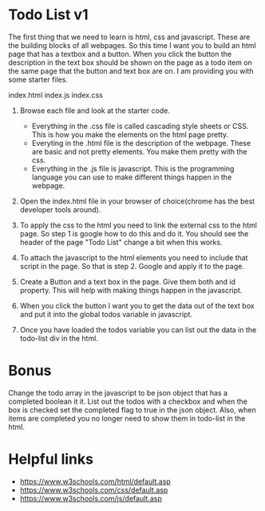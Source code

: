 # Todo List v1

The first thing that we need to learn is html, css and javascript. These are the building blocks of all webpages. So this time I want you to build an html page that has a textbox and a button. When you click the button the description in the text box should be shown on the page as a todo item on the same page that the button and text box are on. I am providing you with some starter files. 

index.html
index.js
index.css

1. Browse each file and look at the starter code. 
    * Everything in the .css file is called cascading style sheets or CSS. This is how you make the elements on the html page pretty.
    * Everyting in the .html file is the description of the webpage. These are basic and not pretty elements. You make them pretty with the css.
    * Everything in the .js file is javascript. This is the programming language you can use to make different things happen in the webpage.

2. Open the index.html file in your browser of choice(chrome has the best developer tools around).
3. To apply the css to the html you need to link the external css to the html page. So step 1 is google how to do this and do it. You should see the header of the page "Todo List" change a bit when this works. 
4. To attach the javascript to the html elements you need to include that script in the page. So that is step 2. Google and apply it to the page.
5. Create a Button and a text box in the page. Give them both and id property. This will help with making things happen in the javascript.
6. When you click the button I want you to get the data out of the text box and put it into the global todos variable in javascript.
7. Once you have loaded the todos variable you can list out the data in the todo-list div in the html.

# Bonus
Change the todo array in the javascript to be json object that has a completed boolean it it. List out the todos with a checkbox and when the box is checked set the completed flag to true in the json object. Also, when items are completed you no longer need to show them in todo-list in the html.

# Helpful links
* https://www.w3schools.com/html/default.asp
* https://www.w3schools.com/css/default.asp
* https://www.w3schools.com/js/default.asp
